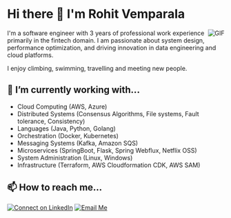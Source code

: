 # Hi there 👋 I'm Rohit Vemparala 

<img align="right" alt="GIF" src="https://media.giphy.com/media/LmNwrBhejkK9EFP504/source.gif" />

I'm a software engineer with 3 years of professional work experience primarily in the fintech domain. I am passionate about system design, performance optimization, and driving innovation in data engineering and cloud platforms. 

I enjoy climbing, swimming, travelling and meeting new people.

## 🌱 I’m currently working with...
- Cloud Computing (AWS, Azure)
- Distributed Systems (Consensus Algorithms, File systems, Fault tolerance, Consistency)
- Languages (Java, Python, Golang)
- Orchestration (Docker, Kubernetes)
- Messaging Systems (Kafka, Amazon SQS) 
- Microservices (SpringBoot, Flask, Spring Webflux, Netflix OSS)
- System Administration (Linux, Windows)
- Infrastructure (Terraform, AWS Cloudformation CDK, AWS SAM)

## 📫 How to reach me...
[![Connect on LinkedIn](https://img.shields.io/badge/--linkedin?label=LinkedIn&logo=LinkedIn&style=social)](https://www.linkedin.com/in/rohit-vemparala) [![Email Me](https://img.shields.io/badge/--gmail?label=Gmail&logo=gmail&style=social)](mailto:vemparalarohit1998@gmail.com)
